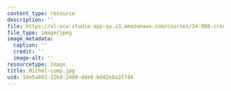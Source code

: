 ```yaml
---
content_type: resource
description: ''
file: https://ol-ocw-studio-app-qa.s3.amazonaws.com/courses/24-908-creole-language-and-caribbean-identities-spring-2017/1de5a60322bd2400dde8bdd2e8a3f744_Michel-comp.jpg
file_type: image/jpeg
image_metadata:
  caption: ''
  credit: ''
  image-alt: ''
resourcetype: Image
title: Michel-comp.jpg
uid: 1de5a603-22bd-2400-dde8-bdd2e8a3f744
---
```

